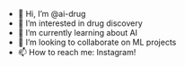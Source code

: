 - 👋 Hi, I’m @ai-drug
- 👀 I’m interested in drug discovery 
- 🌱 I’m currently learning about AI
- 💞️ I’m looking to collaborate on ML projects
- 📫 How to reach me: Instagram! 

<!---
ai-drug/ai-drug is a ✨ special ✨ repository because its `README.md` (this file) appears on your GitHub profile.
You can click the Preview link to take a look at your changes.
--->
